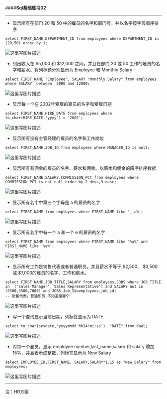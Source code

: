 ####**Sql基础练习02**


----------
* 显示所有在部门 20 和 50 中的雇员的名字和部门号，并以名字按字母顺序排序

```
select FIRST_NAME,DEPARTMENT_ID from employees where DEPARTMENT_ID in (20,50) order by 1;
```
![这里写图片描述](http://img.blog.csdn.net/20160927183814104)

* 列出收入在 \$5,000 和 $12,000 之间，并且在部门 20 或 50 工作的雇员的名字和薪水。将列标题分别显示为 Employee 和 Monthly Salary

```
select FIRST_NAME "Employee", SALARY "Monthly Salary" from employees where SALARY  between  5000 and 12000;
```
![这里写图片描述](http://img.blog.csdn.net/20160927183926105)

* 	显示每一个在 2002年受雇的雇员的名字和受雇日期

```
select FIRST_NAME,HIRE_DATE from employees where to_char(HIRE_DATE,'yyyy') = '2002';
```
![这里写图片描述](http://img.blog.csdn.net/20160927184016058)

* 显示所有没有主管经理的雇员的名字和工作岗位

```
select FIRST_NAME,JOB_ID from employees where MANAGER_ID is null;
```
![这里写图片描述](http://img.blog.csdn.net/20160927184059575)

* 	显示所有有佣金的雇员的名字、薪水和佣金。以薪水和佣金的降序排序数据

```
select FIRST_NAME,SALARY,COMMISSION_PCT from employees where COMMISSION_PCT is not null order by 2 desc,3 desc;
```
![这里写图片描述](http://img.blog.csdn.net/20160927184141856)

* 	显示所有名字中第三个字母是 a 的雇员的名字

```
select FIRST_NAME from employees where FIRST_NAME like '__a%';
```
![这里写图片描述](http://img.blog.csdn.net/20160927184216079)

* 显示所有名字中有一个 a 和一个 e 的雇员的名字

```
select FIRST_NAME from employees where FIRST_NAME like '%a%' and  FIRST_NAME like '%e%';
```
![这里写图片描述](http://img.blog.csdn.net/20160927184251221)

* 显示所有工作是销售代表或者普通职员，并且薪水不等于 $2,500、 $3,500 或 $7,000的雇员的名字、工作和薪水。

```
select FIRST_NAME,JOB_TITLE,SALARY from employees,JOBS where JOB_TITLE in  ('Sales Manager','Sales Representative') and SALARY not in (2500,3500,7000) and JOBS.Job_Id=employees.job_id;
-- 销售代表，普通职员 不知道是哪个 
```
![这里写图片描述](http://img.blog.csdn.net/20160927184401139)

* 	写一个查询显示当前日期，列标签显示为 DATE

```
select to_char(sysdate,'yyyymmdd hh24:mi:ss')  "DATE" from dual;
```
![这里写图片描述](http://img.blog.csdn.net/20160927184438520)

* 对每一个雇员，显示 employee number,last_name,salary 和 salary 增加 15%，并且表示成整数，列标签显示为 New Salary

```
select EMPLOYEE_ID,FIRST_NAME, SALARY,SALARY*1.15 as "New Salary" from employees;
```
![这里写图片描述](http://img.blog.csdn.net/20160927184516702)


----------
注：HR方案